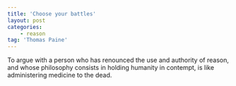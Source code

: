 ```yaml
---
title: 'Choose your battles'
layout: post
categories:
    - reason
tag: 'Thomas Paine'
---
```


To argue with a person who has renounced the use and authority of reason, and whose philosophy consists in holding humanity in contempt, is like administering medicine to the dead.
